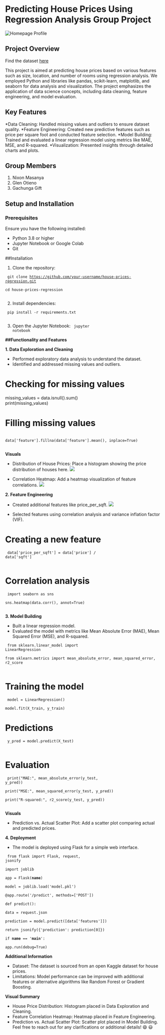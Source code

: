 # Predicting House Prices Using Regression Analysis Group Project

![Homepage Profile](https://github.com/zawadi-wanjiru/House-Prices-Prediction-Group-Project/blob/main/Background%20Image.jpg)

## Project Overview
Find the dataset [here](https://github.com/zawadi-wanjiru/House-Prices-Prediction-Group-Project/blob/main/house_prices_dataset.csv)

This project is aimed at predicting house prices based on various features such as size, location, and number of rooms using regression analysis. We employed Python and libraries like pandas, scikit-learn, matplotlib, and seaborn for data analysis and visualization. The project emphasizes the application of data science concepts, including data cleaning, feature engineering, and model evaluation.

## Key Features

*Data Cleaning: Handled missing values and outliers to ensure dataset quality.
*Feature Engineering: Created new predictive features such as price per square foot and conducted feature selection.
*Model Building: Trained and evaluated a linear regression model using metrics like MAE, MSE, and R-squared.
*Visualization: Presented insights through detailed charts and plots.

## Group Members

1. Nixon Masanya
2. Glen Otieno
3. Gachunga Gift

## Setup and Installation
### Prerequisites
Ensure you have the following installed:
* Python 3.8 or higher
* Jupyter Notebook or Google Colab
* Git

##Installation
1. Clone the repository:

</pre><code class = bash>
git clone https://github.com/your-username/house-prices-regression.git  
cd house-prices-regression  
</code></pre>

2. Install dependencies:

</pre><code class = bash>
pip install -r requirements.txt  
</code></pre>

3. Open the Jupyter Notebook:
</pre><code class = bash>
jupyter notebook
</code></pre>

**##Functionality and Features**

**1. Data Exploration and Cleaning** 

* Performed exploratory data analysis to understand the dataset.
* Identified and addressed missing values and outliers.

# Checking for missing values  

</pre><class code = python>
missing_values = data.isnull().sum()  
print(missing_values)
</code></pre>

# Filling missing values  
</pre><code class = python>
data['feature'].fillna(data['feature'].mean(), inplace=True)  
</code></pre>

**Visuals**
* Distribution of House Prices: Place a histogram showing the price distribution of houses here.
![](https://github.com/zawadi-wanjiru/House-Prices-Prediction-Group-Project/blob/main/Hl.png)

* Correlation Heatmap: Add a heatmap visualization of feature correlations.
![](https://github.com/zawadi-wanjiru/House-Prices-Prediction-Group-Project/blob/main/Hc.png)

**2. Feature Engineering**

* Created additional features like price_per_sqft.
  ![](https://github.com/zawadi-wanjiru/House-Prices-Prediction-Group-Project/blob/main/Hp.png)

* Selected features using correlation analysis and variance inflation factor (VIF).

# Creating a new feature  
</pre><code class = python>
data['price_per_sqft'] = data['price'] / data['sqft']  
</code></pre>

# Correlation analysis  
</pre><code class = python>
import seaborn as sns  
sns.heatmap(data.corr(), annot=True)  
</code></pre>

**3. Model Building**

* Built a linear regression model.
* Evaluated the model with metrics like Mean Absolute Error (MAE), Mean Squared Error (MSE), and R-squared.

</pre><code class = python>
from sklearn.linear_model import LinearRegression  
from sklearn.metrics import mean_absolute_error, mean_squared_error, r2_score  
</code></pre>

# Training the model  
</pre><code class = python>
model = LinearRegression()  
model.fit(X_train, y_train)
</code></pre>

# Predictions  
</pre><code class = python>
y_pred = model.predict(X_test)  
</code></pre>

# Evaluation  
</pre><code class = python>
print("MAE:", mean_absolute_error(y_test, y_pred))  
print("MSE:", mean_squared_error(y_test, y_pred))  
print("R-squared:", r2_score(y_test, y_pred))  
</code></pre>

**Visuals**

* Prediction vs. Actual Scatter Plot: Add a scatter plot comparing actual and predicted prices.

**4. Deployment** 

* The model is deployed using Flask for a simple web interface.

</pre><code class = python>
from flask import Flask, request, jsonify  
import joblib  
app = Flask(__name__)  
model = joblib.load('model.pkl')  
@app.route('/predict', methods=['POST'])  
def predict():  
    data = request.json  
    prediction = model.predict([data['features']])  
    return jsonify({'prediction': prediction[0]})  
if __name__ == '__main__':  
    app.run(debug=True)
  </code></pre>
  
**Additional Information**

* Dataset: The dataset is sourced from an open Kaggle dataset for house prices.
* Limitations: Model performance can be improved with additional features or alternative algorithms like Random Forest or Gradient Boosting.

**Visual Summary**
* House Price Distribution: Histogram placed in Data Exploration and Cleaning.
* Feature Correlation Heatmap: Heatmap placed in Feature Engineering.
* Prediction vs. Actual Scatter Plot: Scatter plot placed in Model Building.
Feel free to reach out for any clarifications or additional details! 😄 😃
